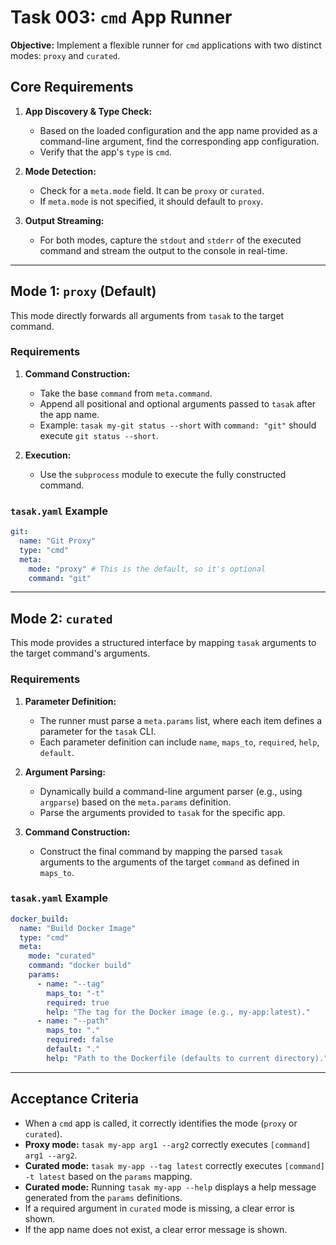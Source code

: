 # Task 003: `cmd` App Runner

**Objective:** Implement a flexible runner for `cmd` applications with two distinct modes: `proxy` and `curated`.

## Core Requirements

1.  **App Discovery & Type Check:**
    *   Based on the loaded configuration and the app name provided as a command-line argument, find the corresponding app configuration.
    *   Verify that the app's `type` is `cmd`.

2.  **Mode Detection:**
    *   Check for a `meta.mode` field. It can be `proxy` or `curated`.
    *   If `meta.mode` is not specified, it should default to `proxy`.

3.  **Output Streaming:**
    *   For both modes, capture the `stdout` and `stderr` of the executed command and stream the output to the console in real-time.

---

## Mode 1: `proxy` (Default)

This mode directly forwards all arguments from `tasak` to the target command.

### Requirements

1.  **Command Construction:**
    *   Take the base `command` from `meta.command`.
    *   Append all positional and optional arguments passed to `tasak` after the app name.
    *   Example: `tasak my-git status --short` with `command: "git"` should execute `git status --short`.

2.  **Execution:**
    *   Use the `subprocess` module to execute the fully constructed command.

### `tasak.yaml` Example

```yaml
git:
  name: "Git Proxy"
  type: "cmd"
  meta:
    mode: "proxy" # This is the default, so it's optional
    command: "git"
```

---

## Mode 2: `curated`

This mode provides a structured interface by mapping `tasak` arguments to the target command's arguments.

### Requirements

1.  **Parameter Definition:**
    *   The runner must parse a `meta.params` list, where each item defines a parameter for the `tasak` CLI.
    *   Each parameter definition can include `name`, `maps_to`, `required`, `help`, `default`.

2.  **Argument Parsing:**
    *   Dynamically build a command-line argument parser (e.g., using `argparse`) based on the `meta.params` definition.
    *   Parse the arguments provided to `tasak` for the specific app.

3.  **Command Construction:**
    *   Construct the final command by mapping the parsed `tasak` arguments to the arguments of the target `command` as defined in `maps_to`.

### `tasak.yaml` Example

```yaml
docker_build:
  name: "Build Docker Image"
  type: "cmd"
  meta:
    mode: "curated"
    command: "docker build"
    params:
      - name: "--tag"
        maps_to: "-t"
        required: true
        help: "The tag for the Docker image (e.g., my-app:latest)."
      - name: "--path"
        maps_to: "."
        required: false
        default: "."
        help: "Path to the Dockerfile (defaults to current directory)."
```

---

## Acceptance Criteria

*   When a `cmd` app is called, it correctly identifies the mode (`proxy` or `curated`).
*   **Proxy mode:** `tasak my-app arg1 --arg2` correctly executes `[command] arg1 --arg2`.
*   **Curated mode:** `tasak my-app --tag latest` correctly executes `[command] -t latest` based on the `params` mapping.
*   **Curated mode:** Running `tasak my-app --help` displays a help message generated from the `params` definitions.
*   If a required argument in `curated` mode is missing, a clear error is shown.
*   If the app name does not exist, a clear error message is shown.
